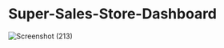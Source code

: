 # Super-Sales-Store-Dashboard

![Screenshot (213)](https://github.com/gouravmajumder2102/Super-Sales-Store-Dashboard/assets/87554983/15f0e7ac-e757-4dc7-816a-6baa9de7f8e7)
